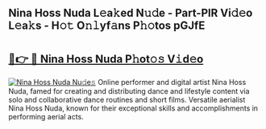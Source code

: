 ## Nina Hoss Nuda L𝚎a𝚔ed N𝚞𝚍e - Part-PlR Vi𝚍𝚎o L𝚎a𝚔s - H𝚘𝚝 O𝚗𝚕yf𝚊ns P𝚑𝚘tos pGJfE

# <h2><a href="http://kfc5c1.oniu.top/?m=Nina+Hoss+Nuda">🔗👉 🔴 Nina Hoss Nuda P𝚑ot𝚘𝚜 V𝚒d𝚎o</a></h2>

[![Nina Hoss Nuda Nu𝚍e𝚜](https://i.imgur.com/0qMVB7G.gif)](http://kfc5c1.oniu.top/?m=Nina+Hoss+Nuda)
Online performer and digital artist Nina Hoss Nuda, famed for creating and distributing dance and lifestyle content via solo and collaborative dance routines and short films. Versatile aerialist Nina Hoss Nuda, known for their exceptional skills and accomplishments in performing aerial acts.  
